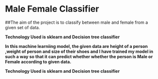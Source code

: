 # Male Female Classifier

##The aim of the project is to classify between male and female from a given set of data.

**Technology Used is sklearn and Decision tree classifier**

**In this machine learniing model, the given data are height of a person ,weight of person and size of their shoes and I have trained my model in such a way so that it can predict whether whether the person is Male or Female according to given data.**

**Technology Used is sklearn and Decision tree classifier**
